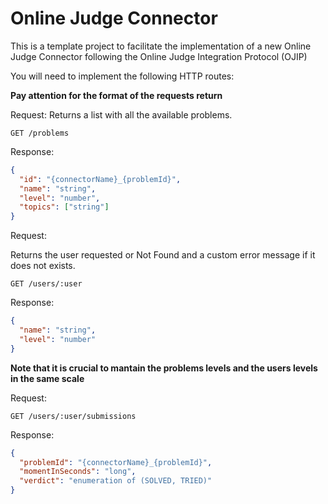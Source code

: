 # Online Judge Connector

This is a template project to facilitate the implementation of a new Online Judge Connector following the Online Judge Integration Protocol (OJIP)

You will need to implement the following HTTP routes:

**Pay attention for the format of the requests return**

Request:
Returns a list with all the available problems.

```
GET /problems
```

Response:

```json
{
  "id": "{connectorName}_{problemId}",
  "name": "string",
  "level": "number",
  "topics": ["string"]
}
```

Request:

Returns the user requested or Not Found and a custom error message if it does not exists.

```
GET /users/:user
```

Response:

```json
{
  "name": "string",
  "level": "number"
}
```

**Note that it is crucial to mantain the problems levels and the users levels in the same scale**

Request:

```
GET /users/:user/submissions
```

Response:

```json
{
  "problemId": "{connectorName}_{problemId}",
  "momentInSeconds": "long", 
  "verdict": "enumeration of (SOLVED, TRIED)"
}
```
